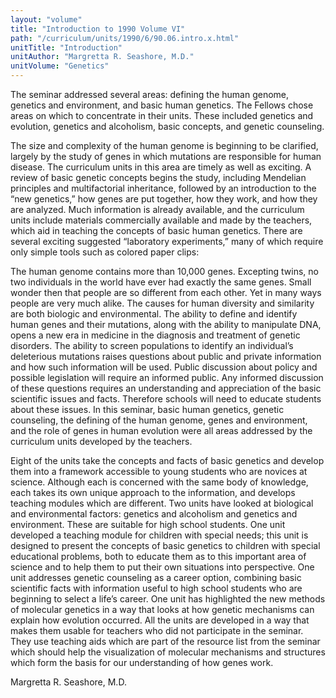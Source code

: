 ```yaml
---
layout: "volume"
title: "Introduction to 1990 Volume VI"
path: "/curriculum/units/1990/6/90.06.intro.x.html"
unitTitle: "Introduction"
unitAuthor: "Margretta R. Seashore, M.D."
unitVolume: "Genetics"
---
```

<body>
 <p>
  The seminar addressed several areas: defining the human genome, genetics and environment, and basic human genetics. The Fellows chose areas on which to concentrate in their units. These included genetics and evolution, genetics and alcoholism, basic concepts, and genetic counseling.
 </p>
 <p>
  The size and complexity of the human genome is beginning to be clarified, largely by the study of genes in which mutations are responsible for human disease. The curriculum units in this area are timely as well as exciting. A review of basic genetic concepts begins the study, including Mendelian principles and multifactorial inheritance, followed by an introduction to the “new genetics,” how genes are put together, how they work, and how they are analyzed. Much information is already available, and the curriculum units include materials commercially available and made by the teachers, which aid in teaching the concepts of basic human genetics. There are several exciting suggested “laboratory experiments,” many of which require only simple tools such as colored paper clips:
 </p>
 <p>
  The human genome contains more than 10,000 genes. Excepting twins, no two individuals in the world have ever had exactly the same genes. Small wonder then that people are so different from each other. Yet in many ways people are very much alike. The causes for human diversity and similarity are both biologic and environmental. The ability to define and identify human genes and their mutations, along with the ability to manipulate DNA, opens a new era in medicine in the diagnosis and treatment of genetic disorders. The ability to screen populations to identify an individual’s deleterious mutations raises questions about public and private information and how such information will be used. Public discussion about policy and possible legislation will require an informed public. Any informed discussion of these questions requires an understanding and appreciation of the basic scientific issues and facts. Therefore schools will need to educate students about these issues. In this seminar, basic human genetics, genetic counseling, the defining of the human genome, genes and environment, and the role of genes in human evolution were all areas addressed by the curriculum units developed by the teachers.
 </p>
 <p>
  Eight of the units take the concepts and facts of basic genetics and develop them into a framework accessible to young students who are novices at science. Although each is concerned with the same body of knowledge, each takes its own unique approach to the information, and develops teaching modules which are different. Two units have looked at biological and environmental factors: genetics and alcoholism and genetics and environment. These are suitable for high school students. One unit developed a teaching module for children with special needs; this unit is designed to present the concepts of basic genetics to children with special educational problems, both to educate them as to this important area of science and to help them to put their own situations into perspective. One unit addresses genetic counseling as a career option, combining basic scientific facts with information useful to high school students who are beginning to select a life’s career. One unit has highlighted the new methods of molecular genetics in a way that looks at how genetic mechanisms can explain how evolution occurred. All the units are developed in a way that makes them usable for teachers who did not participate in the seminar. They use teaching aids which are part of the resource list from the seminar which should help the visualization of molecular mechanisms and structures which form the basis for our understanding of how genes work.
 </p>
 <p>
  Margretta R. Seashore, M.D.
 </p>

</body>